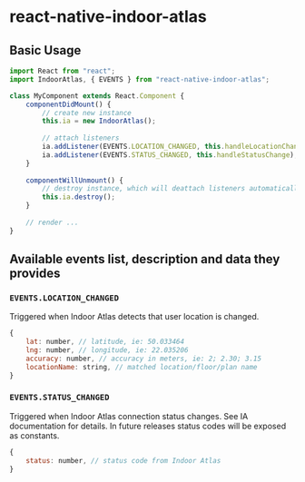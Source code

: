 # react-native-indoor-atlas

## Basic Usage

```javascript
import React from "react";
import IndoorAtlas, { EVENTS } from "react-native-indoor-atlas";

class MyComponent extends React.Component {
    componentDidMount() {
        // create new instance
        this.ia = new IndoorAtlas();
        
        // attach listeners
        ia.addListener(EVENTS.LOCATION_CHANGED, this.handleLocationChange);
        ia.addListener(EVENTS.STATUS_CHANGED, this.handleStatusChange);
    }
    
    componentWillUnmount() {
        // destroy instance, which will deattach listeners automatically
        this.ia.destroy();
    }
    
    // render ...
}
```

## Available events list, description and data they provides

### `EVENTS.LOCATION_CHANGED`

Triggered when Indoor Atlas detects that user location is changed. 

```javascript
{
    lat: number, // latitude, ie: 50.033464
    lng: number, // longitude, ie: 22.035206
    accuracy: number, // accuracy in meters, ie: 2; 2.30; 3.15
    locationName: string, // matched location/floor/plan name
}
```

### `EVENTS.STATUS_CHANGED`

Triggered when Indoor Atlas connection status changes. See IA documentation for details.
In future releases status codes will be exposed as constants. 

```javascript
{
    status: number, // status code from Indoor Atlas
}
```
